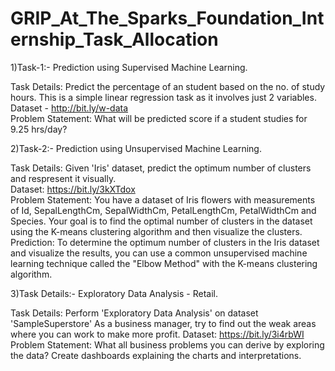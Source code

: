 # GRIP_At_The_Sparks_Foundation_Internship_Task_Allocation
1)Task-1:- Prediction using Supervised Machine Learning.
  
  Task Details:
  Predict the percentage of an student based on the no. of study hours.
  This is a simple linear regression task as it involves just 2 variables.  
  Dataset - http://bit.ly/w-data  
  Problem Statement:
  What will be predicted score if a student studies for 9.25 hrs/day?
  
2)Task-2:- Prediction using Unsupervised Machine Learning.
  
  Task Details:
  Given 'Iris' dataset, predict the optimum number of clusters and respresent it visually.  
  Dataset: https://bit.ly/3kXTdox  
  Problem Statement:
  You have a dataset of Iris flowers with measurements of Id, SepalLengthCm, SepalWidthCm, PetalLengthCm, PetalWidthCm and Species. 
  Your goal is to find the optimal number of clusters in the dataset using the K-means clustering algorithm and then visualize the clusters.  
  Prediction:
  To determine the optimum number of clusters in the Iris dataset and visualize the results, you can use a common unsupervised machine learning technique 
  called the "Elbow Method" with the K-means clustering algorithm.

3)Task Details:- Exploratory Data Analysis - Retail.
  
  Task Details:
  Perform 'Exploratory Data Analysis' on dataset 'SampleSuperstore'
  As a business manager, try to find out the weak areas where you can work to make more profit.
  Dataset: https://bit.ly/3i4rbWI 
  Problem Statement:
  What all business problems you can derive by exploring the data?
  Create dashboards explaining the charts and interpretations.
